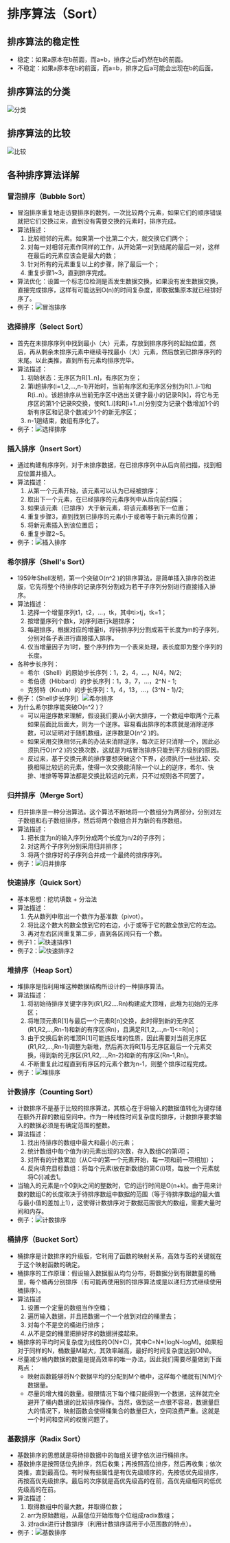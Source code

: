# 排序算法（Sort）

## 排序算法的稳定性
* 稳定：如果a原本在b前面，而a=b，排序之后a仍然在b的前面。
* 不稳定：如果a原本在b的前面，而a=b，排序之后a可能会出现在b的后面。

## 排序算法的分类
![分类](media/排序算法/分类.png)

## 排序算法的比较
![比较](media/排序算法/比较.png)

## 各种排序算法详解

### 冒泡排序（Bubble Sort）
* 冒泡排序重复地走访要排序的数列，一次比较两个元素，如果它们的顺序错误就把它们交换过来，直到没有需要交换的元素时，排序完成。
* 算法描述：
    1. 比较相邻的元素。如果第一个比第二个大，就交换它们两个；
    2. 对每一对相邻元素作同样的工作，从开始第一对到结尾的最后一对，这样在最后的元素应该会是最大的数；
    3. 针对所有的元素重复以上的步骤，除了最后一个；
    4. 重复步骤1~3，直到排序完成。
* 算法优化：设置一个标志位检测是否发生数据交换，如果没有发生数据交换，直接完成排序，这样有可能达到O(n)的时间复杂度，即数据集原本就已经排好序了。
* 例子：![冒泡排序](media/排序算法/冒泡排序.gif)

### 选择排序（Select Sort）
* 首先在未排序序列中找到最小（大）元素，存放到排序序列的起始位置，然后，再从剩余未排序元素中继续寻找最小（大）元素，然后放到已排序序列的末尾。以此类推，直到所有元素均排序完毕。
* 算法描述：
    1. 初始状态：无序区为R[1..n]，有序区为空；
    2. 第i趟排序(i=1,2,…,n-1)开始时，当前有序区和无序区分别为R[1..i-1]和R(i..n）。该趟排序从当前无序区中选出关键字最小的记录R[k]，将它与无序区的第1个记录R交换，使R[1..i]和R[i+1..n)分别变为记录个数增加1个的新有序区和记录个数减少1个的新无序区；
    3. n-1趟结束，数组有序化了。
* 例子：![选择排序](media/排序算法/选择排序.gif)

### 插入排序（Insert Sort）
* 通过构建有序序列，对于未排序数据，在已排序序列中从后向前扫描，找到相应位置并插入。
* 算法描述：
    1. 从第一个元素开始，该元素可以认为已经被排序；
    2. 取出下一个元素，在已经排序的元素序列中从后向前扫描；
    3. 如果该元素（已排序）大于新元素，将该元素移到下一位置；
    4. 重复步骤3，直到找到已排序的元素小于或者等于新元素的位置；
    5. 将新元素插入到该位置后；
    6. 重复步骤2~5。
* 例子：![插入排序](media/排序算法/插入排序.gif)

### 希尔排序（Shell's Sort）
* 1959年Shell发明，第一个突破O(n^2 )的排序算法，是简单插入排序的改进版，它先将整个待排序的记录序列分割成为若干子序列分别进行直接插入排序。
* 算法描述：
    1. 选择一个增量序列t1，t2，…，tk，其中ti>tj，tk=1；
    2. 按增量序列个数k，对序列进行k趟排序；
    3. 每趟排序，根据对应的增量ti，将待排序列分割成若干长度为m的子序列，分别对各子表进行直接插入排序。
    4. 仅当增量因子为1时，整个序列作为一个表来处理，表长度即为整个序列的长度。
* 各种步长序列：
    * 希尔（Shell）的原始步长序列：1，2，4，…，N/4，N/2;
    * 希伯德（Hibbard）的步长序列：1，3，7，…，2^N - 1;
    * 克努特（Knuth）的步长序列：1，4，13，…，(3^N - 1)/2;
* 例子：（Shell步长序列）![希尔排序](media/排序算法/希尔排序.gif)
* 为什么希尔排序能突破O(n^2 )？
    * 可以用逆序数来理解，假设我们要从小到大排序，一个数组中取两个元素如果前面比后面大，则为一个逆序。容易看出排序的本质就是消除逆序数，可以证明对于随机数组，逆序数是O(n^2 )的。
    * 如果采用交换相邻元素的办法来消除逆序，每次正好只消除一个，因此必须执行O(n^2 )的交换次数，这就是为啥冒泡排序只能到平方级别的原因。
    * 反过来，基于交换元素的排序要想突破这个下界，必须执行一些比较、交换相隔比较远的元素，使得一次交换能消除一个以上的逆序，希尔、快排、堆排等等算法都是交换比较远的元素，只不过规则各不同罢了。

### 归并排序（Merge Sort）
* 归并排序是一种分治算法。这个算法不断地将一个数组分为两部分，分别对左子数组和右子数组排序，然后将两个数组合并为新的有序数组。
* 算法描述：
    1. 把长度为n的输入序列分成两个长度为n/2的子序列；
    2. 对这两个子序列分别采用归并排序；
    3. 将两个排序好的子序列合并成一个最终的排序序列。
* 例子：![归并排序](media/排序算法/归并排序.gif)

### 快速排序（Quick Sort）
* 基本思想：挖坑填数 + 分治法
* 算法描述：
    1. 先从数列中取出一个数作为基准数（pivot）。
    2. 将比这个数大的数全放到它的右边，小于或等于它的数全放到它的左边。
    3. 再对左右区间重复第二步，直到各区间只有一个数。
* 例子1：![快速排序1](media/排序算法/快速排序1.gif)
* 例子2：![快速排序2](media/排序算法/快速排序2.jpg)

### 堆排序（Heap Sort）
* 堆排序是指利用堆这种数据结构所设计的一种排序算法。
* 算法描述：
    1. 将初始待排序关键字序列(R1,R2….Rn)构建成大顶堆，此堆为初始的无序区；
    2. 将堆顶元素R[1]与最后一个元素R[n]交换，此时得到新的无序区(R1,R2,…,Rn-1)和新的有序区(Rn)，且满足R[1,2,…,n-1]<=R[n]；
    3. 由于交换后新的堆顶R[1]可能违反堆的性质，因此需要对当前无序区(R1,R2,…,Rn-1)调整为新堆，然后再次将R[1]与无序区最后一个元素交换，得到新的无序区(R1,R2,…,Rn-2)和新的有序区(Rn-1,Rn)。
    4. 不断重复此过程直到有序区的元素个数为n-1，则整个排序过程完成。
* 例子：![堆排序](media/排序算法/堆排序.gif)

### 计数排序（Counting Sort）
* 计数排序不是基于比较的排序算法，其核心在于将输入的数据值转化为键存储在额外开辟的数组空间中。作为一种线性时间复杂度的排序，计数排序要求输入的数据必须是有确定范围的整数。
* 算法描述：
    1. 找出待排序的数组中最大和最小的元素；
    2. 统计数组中每个值为i的元素出现的次数，存入数组C的第i项；
    3. 对所有的计数累加（从C中的第一个元素开始，每一项和前一项相加）；
    4. 反向填充目标数组：将每个元素i放在新数组的第C(i)项，每放一个元素就将C(i)减去1。
* 当输入的元素是n个0到k之间的整数时，它的运行时间是O(n+k)。由于用来计数的数组C的长度取决于待排序数组中数据的范围（等于待排序数组的最大值与最小值的差加上1），这使得计数排序对于数据范围很大的数组，需要大量时间和内存。
* 例子：![计数排序](media/排序算法/计数排序.gif)

### 桶排序（Bucket Sort）
* 桶排序是计数排序的升级版，它利用了函数的映射关系，高效与否的关键就在于这个映射函数的确定。
* 桶排序的工作原理：假设输入数据服从均匀分布，将数据分到有限数量的桶里，每个桶再分别排序（有可能再使用别的排序算法或是以递归方式继续使用桶排序）。
* 算法描述
    1. 设置一个定量的数组当作空桶；
    2. 遍历输入数据，并且把数据一个一个放到对应的桶里去；
    3. 对每个不是空的桶进行排序；
    4. 从不是空的桶里把排好序的数据拼接起来。
* 桶排序的平均时间复杂度为线性的O(N+C)，其中C=N*(logN-logM)。如果相对于同样的N，桶数量M越大，其效率越高，最好的时间复杂度达到O(N)。
* 尽量减少桶内数据的数量是提高效率的唯一办法，因此我们需要尽量做到下面两点：
    * 映射函数能够将N个数据平均的分配到M个桶中，这样每个桶就有[N/M]个数据量。
    * 尽量的增大桶的数量。极限情况下每个桶只能得到一个数据，这样就完全避开了桶内数据的比较排序操作。当然，做到这一点很不容易，数据量巨大的情况下，映射函数会使得桶集合的数量巨大，空间浪费严重。这就是一个时间和空间的权衡问题了。

### 基数排序（Radix Sort）
* 基数排序的思想就是将待排数据中的每组关键字依次进行桶排序。
* 基数排序是按照低位先排序，然后收集；再按照高位排序，然后再收集；依次类推，直到最高位。有时候有些属性是有优先级顺序的，先按低优先级排序，再按高优先级排序。最后的次序就是高优先级高的在前，高优先级相同的低优先级高的在前。
* 算法描述：
    1. 取得数组中的最大数，并取得位数；
    2. arr为原始数组，从最低位开始取每个位组成radix数组；
    3. 对radix进行计数排序（利用计数排序适用于小范围数的特点）。
* 例子：![基数排序](media/排序算法/基数排序.gif)


